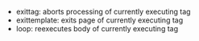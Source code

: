 * exittag: aborts processing of currently executing tag
* exittemplate: exits page of currently executing tag
* loop: reexecutes body of currently executing tag
